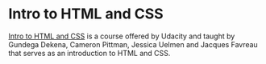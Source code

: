 # Intro to HTML and CSS


[Intro to HTML and CSS](https://www.udacity.com/course/intro-to-html-and-css--ud304) is a course offered by Udacity and taught by Gundega Dekena, Cameron Pittman, Jessica Uelmen and Jacques Favreau that serves as an introduction to HTML and CSS.